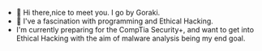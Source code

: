 - 👋 Hi there,nice to meet you. I go by Goraki.
- 👀 I've a fascination with programming and Ethical Hacking.  
-   I'm currently preparing for the CompTia Security+, and want to get into Ethical Hacking with the aim of malware analysis being my end goal. 
<!---
Goraki1994/Goraki1994 is a ✨ special ✨ repository because its `README.md` (this file) appears on your GitHub profile.
You can click the Preview link to take a look at your changes.
--->
